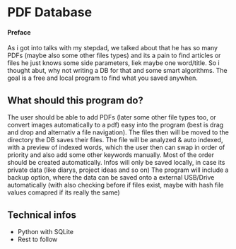 # PDF Database

#### Preface
As i got into talks with my stepdad, we talked about that he has so many
PDFs (maybe also some other files types) and its a pain to find articles
or files he just knows some side parameters, liek maybe one word/title.
So i thought abut, why not writing a DB for that and some smart algorithms.
The goal is a free and local program to find what you saved anywhen.

## What should this program do?
The user should be able to add PDFs (later some other file types too, or convert images automatically to a pdf)
easy into the program (best is drag and drop and alternativ a file navigation).
The files then will be moved to the directory the DB saves their files.
The file will be analyzed & auto indexed, with a preview of indexed words,
which the user then can swap in order of priority and also add some other keywords manually.
Most of the order should be created automatically.
Infos will only be saved locally, in case its private data (like diarys, project ideas and so on) 
The program will include a backup option, where the data can be saved onto a external USB/Drive
automatically (with also checking before if files exist, maybe with hash file values comapred if its really the same)


## Technical infos
- Python with SQLite
- Rest to follow
